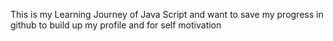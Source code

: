 This is my Learning Journey of Java Script and want to save my progress in github to build up my profile and for self motivation
